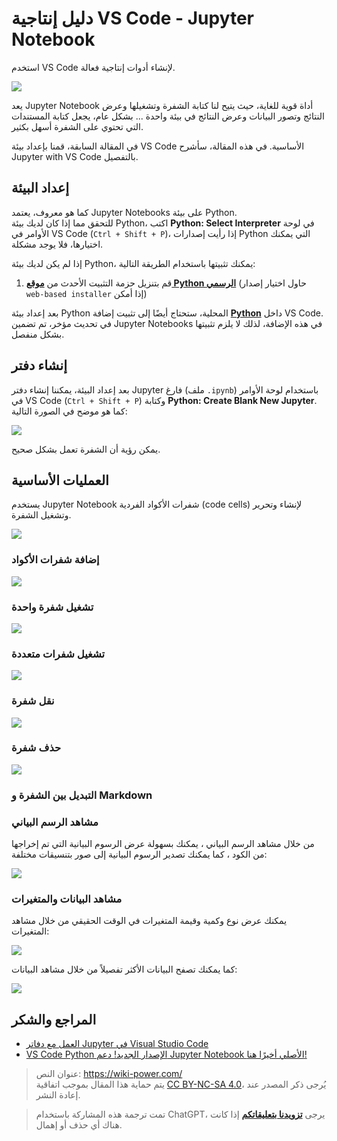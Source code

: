 # دليل إنتاجية VS Code - Jupyter Notebook

استخدم VS Code لإنشاء أدوات إنتاجية فعالة.

![](https://wiki-media-1253965369.cos.ap-guangzhou.myqcloud.com/img/20200323155728.png)

يعد Jupyter Notebook أداة قوية للغاية، حيث يتيح لنا كتابة الشفرة وتشغيلها وعرض النتائج وتصور البيانات وعرض النتائج في بيئة واحدة ... بشكل عام، يجعل كتابة المستندات التي تحتوي على الشفرة أسهل بكثير.

في المقالة السابقة، قمنا بإعداد بيئة VS Code الأساسية. في هذه المقالة، سأشرح Jupyter with VS Code بالتفصيل.

## إعداد البيئة

كما هو معروف، يعتمد Jupyter Notebooks على بيئة Python.  
للتحقق مما إذا كان لديك بيئة Python، اكتب **Python: Select Interpreter** في لوحة الأوامر في VS Code (`Ctrl + Shift + P`)، إذا رأيت إصدارات Python التي يمكنك اختيارها، فلا يوجد مشكلة.

إذا لم يكن لديك بيئة Python، يمكنك تثبيتها باستخدام الطريقة التالية:

1. قم بتنزيل حزمة التثبيت الأحدث من [**موقع Python الرسمي**](https://www.python.org/) (حاول اختيار إصدار `web-based installer` إذا أمكن)

بعد إعداد بيئة Python المحلية، ستحتاج أيضًا إلى تثبيت إضافة [**Python**](https://marketplace.visualstudio.com/items?itemName=ms-python.python) داخل VS Code. في تحديث مؤخر، تم تضمين Jupyter Notebooks في هذه الإضافة، لذلك لا يلزم تثبيتها بشكل منفصل.

## إنشاء دفتر

بعد إعداد البيئة، يمكننا إنشاء دفتر Jupyter فارغ (ملف `.ipynb`) باستخدام لوحة الأوامر في VS Code (`Ctrl + Shift + P`) وكتابة **Python: Create Blank New Jupyter**. كما هو موضح في الصورة التالية:

![](https://wiki-media-1253965369.cos.ap-guangzhou.myqcloud.com/img/20200323153020.png)

يمكن رؤية أن الشفرة تعمل بشكل صحيح.

## العمليات الأساسية

يستخدم Jupyter Notebook شفرات الأكواد الفردية (code cells) لإنشاء وتحرير وتشغيل الشفرة.

![](https://wiki-media-1253965369.cos.ap-guangzhou.myqcloud.com/img/20200323153717.png)

### إضافة شفرات الأكواد

![](https://wiki-media-1253965369.cos.ap-guangzhou.myqcloud.com/img/20200323153850.png)

### تشغيل شفرة واحدة

![](https://wiki-media-1253965369.cos.ap-guangzhou.myqcloud.com/img/20200323153939.png)

### تشغيل شفرات متعددة

![](https://wiki-media-1253965369.cos.ap-guangzhou.myqcloud.com/img/20200323154005.png)

### نقل شفرة

![](https://wiki-media-1253965369.cos.ap-guangzhou.myqcloud.com/img/20200323154059.png)

### حذف شفرة

![](https://wiki-media-1253965369.cos.ap-guangzhou.myqcloud.com/img/20200323154148.png)

### التبديل بين الشفرة و Markdown



### مشاهد الرسم البياني

من خلال مشاهد الرسم البياني ، يمكنك بسهولة عرض الرسوم البيانية التي تم إخراجها من الكود ، كما يمكنك تصدير الرسوم البيانية إلى صور بتنسيقات مختلفة:

![](https://wiki-media-1253965369.cos.ap-guangzhou.myqcloud.com/img/20200323154555.png)

### مشاهد البيانات والمتغيرات

يمكنك عرض نوع وكمية وقيمة المتغيرات في الوقت الحقيقي من خلال مشاهد المتغيرات:

![](https://wiki-media-1253965369.cos.ap-guangzhou.myqcloud.com/img/20200323154758.png)

كما يمكنك تصفح البيانات الأكثر تفصيلاً من خلال مشاهد البيانات:

![](https://wiki-media-1253965369.cos.ap-guangzhou.myqcloud.com/img/20200323154832.png)

## المراجع والشكر

- [العمل مع دفاتر Jupyter في Visual Studio Code](https://code.visualstudio.com/docs/python/jupyter-support)
- [VS Code Python الإصدار الجديد! دعم Jupyter Notebook الأصلي أخيرًا هنا!](https://zhuanlan.zhihu.com/p/85445777)

> عنوان النص: <https://wiki-power.com/>  
> يتم حماية هذا المقال بموجب اتفاقية [CC BY-NC-SA 4.0](https://creativecommons.org/licenses/by/4.0/deed.zh)، يُرجى ذكر المصدر عند إعادة النشر.

> تمت ترجمة هذه المشاركة باستخدام ChatGPT، يرجى [**تزويدنا بتعليقاتكم**](https://github.com/linyuxuanlin/Wiki_MkDocs/issues/new) إذا كانت هناك أي حذف أو إهمال.